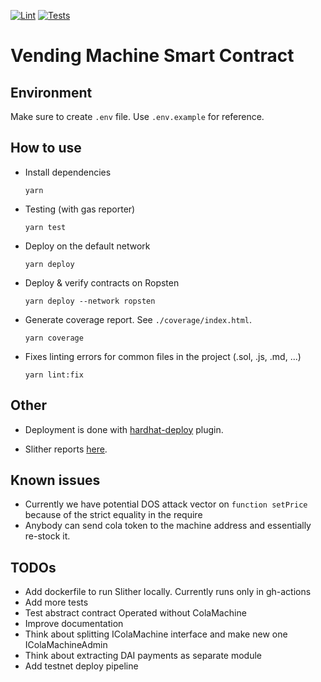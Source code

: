 [![Lint](https://github.com/ivivanov/vending-machine-sol/actions/workflows/lint.yml/badge.svg?branch=master)](https://github.com/ivivanov/vending-machine-sol/actions/workflows/lint.yml)
[![Tests](https://github.com/ivivanov/vending-machine-sol/actions/workflows/tests.yml/badge.svg?branch=master)](https://github.com/ivivanov/vending-machine-sol/actions/workflows/tests.yml)

# Vending Machine Smart Contract

## Environment

Make sure to create `.env` file. Use `.env.example` for reference.

## How to use

- Install dependencies

  ```
  yarn
  ```

- Testing (with gas reporter)

  ```
  yarn test
  ```

- Deploy on the default network

  ```
  yarn deploy
  ```

- Deploy & verify contracts on Ropsten

  ```
  yarn deploy --network ropsten
  ```

- Generate coverage report. See `./coverage/index.html`.

  ```
  yarn coverage
  ```

- Fixes linting errors for common files in the project (.sol, .js, .md, ...)
  ```
  yarn lint:fix
  ```

## Other

- Deployment is done with [hardhat-deploy](https://github.com/wighawag/hardhat-deploy/tree/master) plugin.

- Slither reports [here](https://github.com/ivivanov/vending-machine-sol/actions/workflows/slither.yml).

## Known issues

- Currently we have potential DOS attack vector on `function setPrice` because of the strict equality in the require
- Anybody can send cola token to the machine address and essentially re-stock it.

## TODOs

- Add dockerfile to run Slither locally. Currently runs only in gh-actions
- Add more tests
- Test abstract contract Operated without ColaMachine
- Improve documentation
- Think about splitting IColaMachine interface and make new one IColaMachineAdmin
- Think about extracting DAI payments as separate module
- Add testnet deploy pipeline
